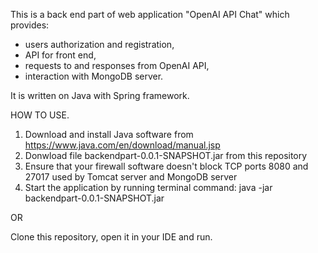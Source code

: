 This is a back end part of web application "OpenAI API Chat" which provides:
- users authorization and registration,
- API for front end,
- requests to and responses from OpenAI API,
- interaction with MongoDB server.

It is written on Java with Spring framework.

HOW TO USE.

1. Download and install Java software from https://www.java.com/en/download/manual.jsp
2. Donwload file backendpart-0.0.1-SNAPSHOT.jar from this repository
3. Ensure that your firewall software doesn't block TCP ports 8080 and 27017 used by Tomcat server and MongoDB server
4. Start the application by running terminal command: java -jar backendpart-0.0.1-SNAPSHOT.jar

OR

Clone this repository, open it in your IDE and run.
